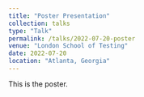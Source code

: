 ```yaml
---
title: "Poster Presentation"
collection: talks
type: "Talk"
permalink: /talks/2022-07-20-poster
venue: "London School of Testing"
date: 2022-07-20
location: "Atlanta, Georgia"
---
```


This is the poster.
